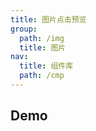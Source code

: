 ```yaml
---
title: 图片点击预览
group:
  path: /img
  title: 图片
nav:
  title: 组件库
  path: /cmp
---
```


## Demo

<code src="./demo.tsx" />
